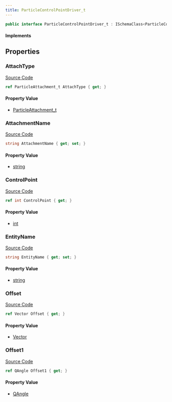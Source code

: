 ```yaml
---
title: ParticleControlPointDriver_t
---
```


```csharp
public interface ParticleControlPointDriver_t : ISchemaClass<ParticleControlPointDriver_t>, ISchemaField, ISchemaClass, INativeHandle
```

#### Implements

## Properties

### AttachType

[Source Code](https://github.com/swiftly-solution/swiftlys2/blob/beta/managed/src/SwiftlyS2.Generated/Schemas/Interfaces/ParticleControlPointDriver_t.cs#L18)

```csharp
ref ParticleAttachment_t AttachType { get; }
```

#### Property Value

- [ParticleAttachment_t](/docs/api/shared/schemadefinitions/particleattachment_t)

### AttachmentName

[Source Code](https://github.com/swiftly-solution/swiftlys2/blob/beta/managed/src/SwiftlyS2.Generated/Schemas/Interfaces/ParticleControlPointDriver_t.cs#L20)

```csharp
string AttachmentName { get; set; }
```

#### Property Value

- [string](https://learn.microsoft.com/dotnet/api/system.string)

### ControlPoint

[Source Code](https://github.com/swiftly-solution/swiftlys2/blob/beta/managed/src/SwiftlyS2.Generated/Schemas/Interfaces/ParticleControlPointDriver_t.cs#L16)

```csharp
ref int ControlPoint { get; }
```

#### Property Value

- [int](https://learn.microsoft.com/dotnet/api/system.int32)

### EntityName

[Source Code](https://github.com/swiftly-solution/swiftlys2/blob/beta/managed/src/SwiftlyS2.Generated/Schemas/Interfaces/ParticleControlPointDriver_t.cs#L26)

```csharp
string EntityName { get; set; }
```

#### Property Value

- [string](https://learn.microsoft.com/dotnet/api/system.string)

### Offset

[Source Code](https://github.com/swiftly-solution/swiftlys2/blob/beta/managed/src/SwiftlyS2.Generated/Schemas/Interfaces/ParticleControlPointDriver_t.cs#L22)

```csharp
ref Vector Offset { get; }
```

#### Property Value

- [Vector](/docs/api/shared/natives/vector)

### Offset1

[Source Code](https://github.com/swiftly-solution/swiftlys2/blob/beta/managed/src/SwiftlyS2.Generated/Schemas/Interfaces/ParticleControlPointDriver_t.cs#L24)

```csharp
ref QAngle Offset1 { get; }
```

#### Property Value

- [QAngle](/docs/api/shared/natives/qangle)

